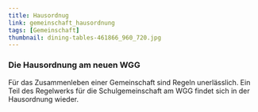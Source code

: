 ```yaml
---
title: Hausordnug
link: gemeinschaft_hausordnung
tags: [Gemeinschaft]
thumbnail: dining-tables-461866_960_720.jpg
---
```


<h3>
  Die Hausordnung am neuen WGG
</h3>
<p>
  Für das Zusammenleben einer Gemeinschaft sind Regeln unerlässlich. Ein Teil des Regelwerks für die Schulgemeinschaft am WGG findet sich in der 
  <a hdref="https://www.wgg-neumarkt.de/seiten/text/gemeinschaft/00_hausordnung/00_hausordnung.pdf" >Hausordnung</a>
  wieder.
</p>
